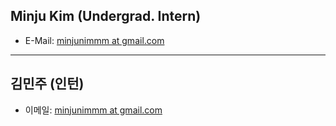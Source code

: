 ## Minju Kim (Undergrad. Intern)

- E-Mail: [minjunimmm at gmail.com](mailto:minjunimmm_at_gmail.com)


---
## 김민주 (인턴)

- 이메일: [minjunimmm at gmail.com](mailto:minjunimmm_at_gmail.com)
